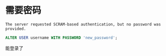 # 需要密码
```log
The server requested SCRAM-based authentication, but no password was provided.
```
```sql
ALTER USER username WITH PASSWORD 'new_password';
```
能登录了
